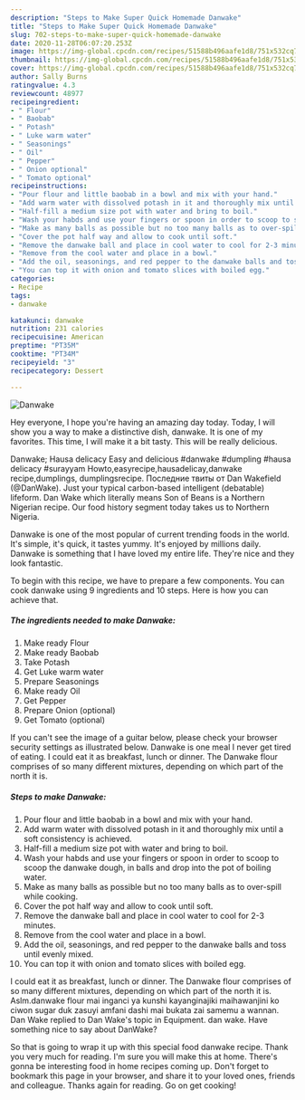 ```yaml
---
description: "Steps to Make Super Quick Homemade Danwake"
title: "Steps to Make Super Quick Homemade Danwake"
slug: 702-steps-to-make-super-quick-homemade-danwake
date: 2020-11-28T06:07:20.253Z
image: https://img-global.cpcdn.com/recipes/51588b496aafe1d8/751x532cq70/danwake-recipe-main-photo.jpg
thumbnail: https://img-global.cpcdn.com/recipes/51588b496aafe1d8/751x532cq70/danwake-recipe-main-photo.jpg
cover: https://img-global.cpcdn.com/recipes/51588b496aafe1d8/751x532cq70/danwake-recipe-main-photo.jpg
author: Sally Burns
ratingvalue: 4.3
reviewcount: 48977
recipeingredient:
- " Flour"
- " Baobab"
- " Potash"
- " Luke warm water"
- " Seasonings"
- " Oil"
- " Pepper"
- " Onion optional"
- " Tomato optional"
recipeinstructions:
- "Pour flour and little baobab in a bowl and mix with your hand."
- "Add warm water with dissolved potash in it and thoroughly mix until a soft consistency is achieved."
- "Half-fill a medium size pot with water and bring to boil."
- "Wash your habds and use your fingers or spoon in order to scoop to scoop the danwake dough, in balls and drop into the pot of boiling water."
- "Make as many balls as possible but no too many balls as to over-spill while cooking."
- "Cover the pot half way and allow to cook until soft."
- "Remove the danwake ball and place in cool water to cool for 2-3 minutes."
- "Remove from the cool water and place in a bowl."
- "Add the oil, seasonings, and red pepper to the danwake balls and toss until evenly mixed."
- "You can top it with onion and tomato slices with boiled egg."
categories:
- Recipe
tags:
- danwake

katakunci: danwake 
nutrition: 231 calories
recipecuisine: American
preptime: "PT35M"
cooktime: "PT34M"
recipeyield: "3"
recipecategory: Dessert

---
```



![Danwake](https://img-global.cpcdn.com/recipes/51588b496aafe1d8/751x532cq70/danwake-recipe-main-photo.jpg)

Hey everyone, I hope you're having an amazing day today. Today, I will show you a way to make a distinctive dish, danwake. It is one of my favorites. This time, I will make it a bit tasty. This will be really delicious.

Danwake; Hausa delicacy Easy and delicious #danwake #dumpling #hausa delicacy #surayyam Howto,easyrecipe,hausadelicay,danwake recipe,dumplings, dumplingsrecipe. Последние твиты от Dan Wakefield (@DanWake). Just your typical carbon-based intelligent (debatable) lifeform. Dan Wake which literally means Son of Beans is a Northern Nigerian recipe. Our food history segment today takes us to Northern Nigeria.

Danwake is one of the most popular of current trending foods in the world. It's simple, it's quick, it tastes yummy. It's enjoyed by millions daily. Danwake is something that I have loved my entire life. They're nice and they look fantastic.


To begin with this recipe, we have to prepare a few components. You can cook danwake using 9 ingredients and 10 steps. Here is how you can achieve that.

<!--inarticleads1-->

##### The ingredients needed to make Danwake:

1. Make ready  Flour
1. Make ready  Baobab
1. Take  Potash
1. Get  Luke warm water
1. Prepare  Seasonings
1. Make ready  Oil
1. Get  Pepper
1. Prepare  Onion (optional)
1. Get  Tomato (optional)


If you can&#39;t see the image of a guitar below, please check your browser security settings as illustrated below. Danwake is one meal I never get tired of eating. I could eat it as breakfast, lunch or dinner. The Danwake flour comprises of so many different mixtures, depending on which part of the north it is. 

<!--inarticleads2-->

##### Steps to make Danwake:

1. Pour flour and little baobab in a bowl and mix with your hand.
1. Add warm water with dissolved potash in it and thoroughly mix until a soft consistency is achieved.
1. Half-fill a medium size pot with water and bring to boil.
1. Wash your habds and use your fingers or spoon in order to scoop to scoop the danwake dough, in balls and drop into the pot of boiling water.
1. Make as many balls as possible but no too many balls as to over-spill while cooking.
1. Cover the pot half way and allow to cook until soft.
1. Remove the danwake ball and place in cool water to cool for 2-3 minutes.
1. Remove from the cool water and place in a bowl.
1. Add the oil, seasonings, and red pepper to the danwake balls and toss until evenly mixed.
1. You can top it with onion and tomato slices with boiled egg.


I could eat it as breakfast, lunch or dinner. The Danwake flour comprises of so many different mixtures, depending on which part of the north it is. Aslm.danwake flour mai inganci ya kunshi kayanginajiki maihawanjini ko ciwon sugar duk zasuyi amfani dashi mai bukata zai samemu a wannan. Dan Wake replied to Dan Wake&#39;s topic in Equipment. dan wake. Have something nice to say about DanWake? 

So that is going to wrap it up with this special food danwake recipe. Thank you very much for reading. I'm sure you will make this at home. There's gonna be interesting food in home recipes coming up. Don't forget to bookmark this page in your browser, and share it to your loved ones, friends and colleague. Thanks again for reading. Go on get cooking!
